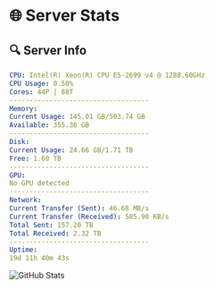 # 🌐 Server Stats
## 🔍 Server Info
```yaml
CPU: Intel(R) Xeon(R) CPU E5-2699 v4 @ 1288.60GHz
CPU Usage: 0.50%
Cores: 44P | 88T
-----------------------------------
Memory:
Current Usage: 145.01 GB/503.74 GB
Available: 355.36 GB
-----------------------------------
Disk:
Current Usage: 24.66 GB/1.71 TB
Free: 1.60 TB
-----------------------------------
GPU:
No GPU detected
-----------------------------------
Network:
Current Transfer (Sent): 46.68 MB/s
Current Transfer (Received): 585.90 KB/s
Total Sent: 157.20 TB
Total Received: 2.32 TB
-----------------------------------
Uptime:
19d 11h 40m 43s
```
![GitHub Stats](https://img.shields.io/badge/Updated-2025-02-27_10:24:01-blue)